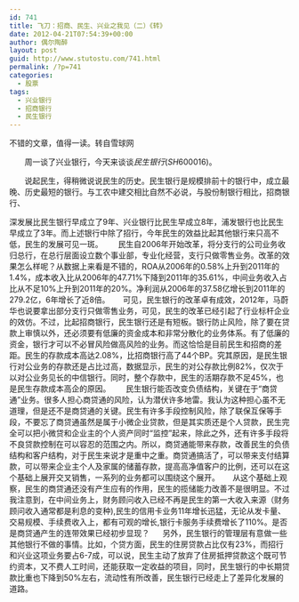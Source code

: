 ```yaml
---
id: 741
title: 飞刀：招商、民生、兴业之我见（二）《转》
date: 2012-04-21T07:54:39+00:00
author: 偶尔陶醉
layout: post
guid: http://www.stutostu.com/741.html
permalink: /?p=741
categories:
  - 股票
tags:
  - 兴业银行
  - 招商银行
  - 民生银行
---
```

不错的文章，值得一读。转自雪球网

       周一谈了兴业银行，今天来谈谈$民生银行(SH600016)$。

       说起民生，得稍微说说民生的历史。民生银行是规模排前十的银行中，成立最晚、历史最短的银行。与工农中建交相比自然不必说，与股份制银行相比，招商银行、



深发展比民生银行早成立了9年、兴业银行比民生早成立8年，浦发银行也比民生早成立了3年。而上述银行中除了招行，今年民生的效益比起其他银行来只高不低，民生的发展可见一斑。       民生自2006年开始改革，将分支行的公司业务收归总行，在总行层面设立数个事业部，专业化经营，支行只做零售业务。改革的效果怎么样呢？从数据上来看是不错的，ROA从2006年的0.58%上升到2011年的1.4%，成本收入比从2006年的47.71%下降到2011年的35.61%，中间业务收入占比从不足10%上升到2011年的20%。净利润从2006年的37.58亿增长到2011年的279.2亿，6年增长了近8倍。      可见，民生银行的改革卓有成效，2012年，马蔚华也说要拿出部分支行只做零售业务，可见，民生的改革已经引起了行业标杆企业的效仿。不过，比起招商银行，民生银行还是有短板。银行防止风险，除了要在贷款上审慎以外，还必须要有低廉的资金成本和非常分散化的业务体系。有了低廉的资金，银行才可以不必冒风险做高风险的业务。而这恰恰是目前民生和招商的差距。民生的存款成本高达2.08%，比招商银行高了44个BP。究其原因，是民生银行对公业务的存款还是占比过高，数据显示，民生的对公存款比例82%，仅次于以对公业务见长的中信银行。同时，整个存款中，民生的活期存款不足45%，也是民生存款成本高企的原因。       民生银行能否改变负债结构，关键在于“商贷通”业务。很多人担心商贷通的风险，认为潜伏许多地雷。我认为这种担心虽不无道理，但是还不是商贷通的关键。民生有许多手段控制风险，除了联保互保等手段，不要忘了商贷通虽然是属于小微企业贷款，但是其实质还是个人贷款，民生完全可以把小微贷和企业主的个人资产同时“监控”起来，除此之外，还有许多手段将不良贷款控制在可以容忍的范围之内。所以，商贷通能带来存款，改善民生的负债结构和客户结构，对于民生来说才是重中之重。商贷通搞活了，可以带来支付结算款，可以带来企业主个人及家属的储蓄存款，提高高净值客户的比例，还可以在这个基础上展开交叉销售，一系列的业务都可以围绕这个展开。      从这个基础上观察，民生的商贷通还没有产生应有的作用，民生的揽储能力改善不是很明显。不过我注意到，在中间业务上，财务顾问收入已经不再是民生的第一大收入来源（财务顾问收入通常都是利息的变种),民生的信用卡业务11年增长迅猛，无论从发卡量、交易规模、手续费收入上，都有可观的增长,银行卡服务手续费增长了110%。是否是商贷通产生的连带效果已经初步显现？      另外，民生银行的管理层有意做一些其他银行不做的事情。比如，个贷方面，民生的住房贷款占比仅有23%，而招行和兴业这项业务要占6-7成，可以说，民生主动了放弃了住房抵押贷款这个既可节约资本，又不费人工时间，还能获取一定收益的项目，同时，民生银行的中长期贷款比重也下降到50%左右，流动性有所改善，民生银行已经走上了差异化发展的道路。